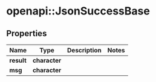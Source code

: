 # openapi::JsonSuccessBase


## Properties
Name | Type | Description | Notes
------------ | ------------- | ------------- | -------------
**result** | **character** |  | 
**msg** | **character** |  | 


